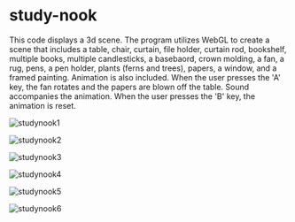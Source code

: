 # study-nook
This code displays a 3d scene.
The program utilizes WebGL to create a scene that includes a table, chair, curtain, file holder, curtain rod, bookshelf, multiple books, multiple candlesticks, a basebaord, crown molding, a fan, a rug, pens, a pen holder, plants (ferns and trees), papers, a window, and a framed painting. Animation is also included. When the user presses the 'A' key, the fan rotates and the papers are blown off the table. Sound accompanies the animation. When the user presses the 'B' key, the animation is reset.

![studynook1](https://github.com/redohrm/Study-Nook/assets/149263840/d200fe9f-3e33-4ca0-b4cf-0d6d130930f3)

![studynook2](https://github.com/redohrm/Study-Nook/assets/149263840/43ba89da-9436-4a36-8083-8fff9657b1e5)

![studynook3](https://github.com/redohrm/Study-Nook/assets/149263840/187f476f-1882-4f02-9c92-8499a45dae8e)

![studynook4](https://github.com/redohrm/Study-Nook/assets/149263840/1dd77e78-73d7-43b9-aed3-616c5a1b5dfd)

![studynook5](https://github.com/redohrm/Study-Nook/assets/149263840/70c97dab-6fb9-40b5-8981-4f0b5aeba542)

![studynook6](https://github.com/redohrm/Study-Nook/assets/149263840/f98a3404-68be-4ea4-af3b-8d6ee5192174)
